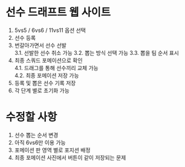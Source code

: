 # 선수 드래프트 웹 사이트
1. 5vs5 / 6vs6 / 11vs11 옵션 선택
2. 선수 등록  
3. 번갈아가면서 선수 선발  
    3.1. 선발한 선수 취소 가능
    3.2. 뽑는 방식 선택 가능
    3.3. 뽑을 팀 순서 표시
4. 최종 스쿼드 포메이션으로 확인  
    4.1. 드래그를 통해 선수끼리 교체 가능  
    4.2. 최종 포메이션 저장 가능
5. 등록 및 뽑은 선수 기록 저장
6. 각 단계 별로 초기화 가능

# 수정할 사항
1. 선수 뽑는 순서 변경
2. 아직 6vs6만 이용 가능
3. 포메이션 판 영역 별로 포지션 배정
4. 최종 포메이션 사진에서 버튼이 같이 저장되는 문제
